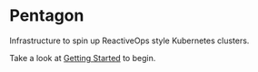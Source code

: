 # Pentagon

Infrastructure to spin up ReactiveOps style Kubernetes clusters.

Take a look at [Getting Started](docs/getting-started.md) to begin.
